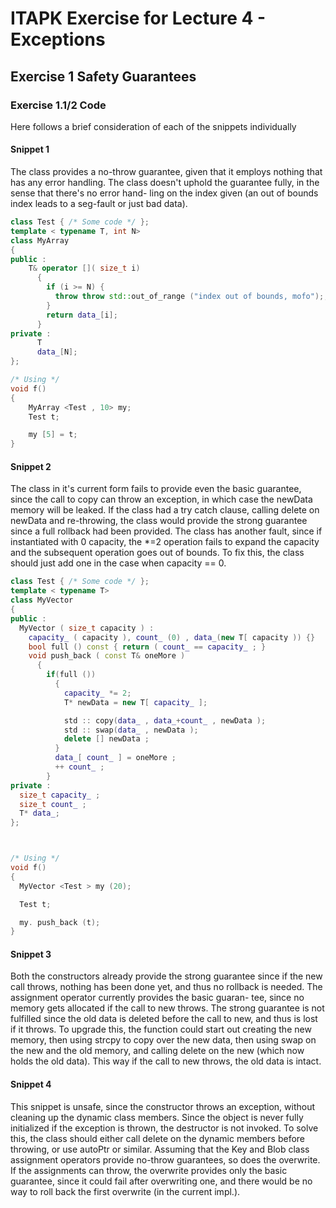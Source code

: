 ITAPK Exercise for Lecture 4 - Exceptions
=========================================

Exercise 1 Safety Guarantees
----------------------------
### Exercise 1.1/2 Code
Here follows a brief consideration of each of the snippets individually

#### Snippet 1
The class provides a no-throw guarantee, given that it employs
nothing that has any error handling. The class doesn't uphold
the guarantee fully, in the sense that there's no error hand-
ling on the index given (an out of bounds index leads to a
seg-fault or just bad data).


```c++
class Test { /* Some code */ };
template < typename T, int N>
class MyArray
{
public :
    T& operator []( size_t i)
      {
        if (i >= N) {
          throw throw std::out_of_range ("index out of bounds, mofo");;
        }
        return data_[i];
      }
private :
      T
      data_[N];
};

/* Using */
void f()
{
    MyArray <Test , 10> my;
    Test t;

    my [5] = t;
}
```

#### Snippet 2
The class in it's current form fails to provide even the basic
guarantee, since the call to copy can throw an exception, in
which case the newData memory will be leaked. If the class had
a try catch clause, calling delete on newData and re-throwing,
the class would provide the strong guarantee since a full
rollback had been provided.
The class has another fault, since if instantiated with 0
capacity, the \*=2 operation fails to expand the capacity and
the subsequent operation goes out of bounds. To fix this, the
class should just add one in the case when capacity == 0.

```c++
class Test { /* Some code */ };
template < typename T>
class MyVector
{
public :
  MyVector ( size_t capacity ) :
    capacity_ ( capacity ), count_ (0) , data_(new T[ capacity )) {}
    bool full () const { return ( count_ == capacity_ ; }
    void push_back ( const T& oneMore )
      {
        if(full ())
          {
            capacity_ *= 2;
            T* newData = new T[ capacity_ ];

            std :: copy(data_ , data_+count_ , newData );
            std :: swap(data_ , newData );
            delete [] newData ;
          }
          data_[ count_ ] = oneMore ;
          ++ count_ ;
        }
private :
  size_t capacity_ ;
  size_t count_ ;
  T* data_;
};



/* Using */
void f()
{
  MyVector <Test > my (20);

  Test t;

  my. push_back (t);
}
```

#### Snippet 3
Both the constructors already provide the strong guarantee
since if the new call throws, nothing has been done yet, and
thus no rollback is needed.
The assignment operator currently provides the basic guaran-
tee, since no memory gets allocated if the call to new
throws. The strong guarantee is not fulfilled since the old
data is deleted before the call to new, and thus is lost if
it throws. To upgrade this, the function could start out
creating the new memory, then using strcpy to copy over the
new data, then using swap on the new and the old memory, and
calling delete on the new (which now holds the old data).
This way if the call to new throws, the old data is intact.

#### Snippet 4
This snippet is unsafe, since the constructor throws an
exception, without cleaning up the dynamic class members.
Since the object is never fully initialized if the exception
is thrown, the destructor is not invoked. To solve this, the
class should either call delete on the dynamic members
before throwing, or use autoPtr or similar.
Assuming that the Key and Blob class assignment operators
provide no-throw guarantees, so does the overwrite. If the
assignments can throw, the overwrite provides only the basic
guarantee, since it could fail after overwriting one, and
there would be no way to roll back the first overwrite (in
the current impl.).
